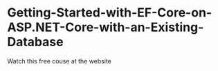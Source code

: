 # Getting-Started-with-EF-Core-on-ASP.NET-Core-with-an-Existing-Database
Watch this free couse at the website
